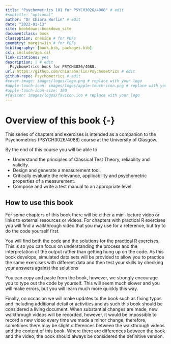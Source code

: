```yaml
--- 
title: "Psychometrics 101 for PSYCH3026/4088" # edit
#subtitle: "optional" 
author: "Dr Chiara Horlin" # edit
date: "2022-01-13"
site: bookdown::bookdown_site
documentclass: book
classoption: oneside # for PDFs
geometry: margin=1in # for PDFs
bibliography: [book.bib, packages.bib]
csl: include/apa.csl
link-citations: yes
description: | # edit
  Psychometrics book for PSYCH3026/4088.
url: https://github.com/chiarahorlin/Psychometrics # edit
github-repo: Psychometrics # edit
#cover-image: images/logos/logo.png # replace with your logo
#apple-touch-icon: images/logos/apple-touch-icon.png # replace with your logo
#apple-touch-icon-size: 180
#favicon: images/logos/favicon.ico # replace with your logo
---
```




# Overview of this book {-}

This series of chapters and exercises is intended as a companion to the Psychometrics (PSYCH3026/4088) course at the University of Glasgow.

By the end of this course you will be able to
* Understand the principles of Classical Test Theory, reliability and validity.
* Design and generate a measurement tool.
* Critically evaluate the relevance, applicability and psychometric properties of a measurement.
* Compose and write a test manual to an appropriate level.

## How to use this book
For some chapters of this book there will be either a mini-lecture video or links to external resources or videos. For chapters with practical R exercises you will find a walkthrough video that you may use for a reference, but try to do the code yourself first.

You will find both the code and the solutions for the practical R exercises. This is so you can focus on understanding the process and the interpretation of the output rather than getting hung up on the code. As this book develops, simulated data sets will be provided to allow you to practice the same exercises with different data and then test your skills by checking your answers against the solutions

You can copy and paste from the book, however, we strongly encourage you to type out the code by yourself. This will seem much slower and you will make errors, but you will learn much more quickly this way.

Finally, on occasion we will make updates to the book such as fixing typos and including additional detail or activities and as such this book should be considered a living document. When substantial changes are made, new walkthrough videos will be recorded, however, it would be impossible to record a new video every time we made a minor change, therefore, sometimes there may be slight differences between the walkthrough videos and the content of this book. Where there are differences between the book and the video, the book should always be considered the definitive version.
